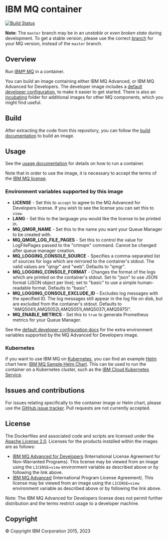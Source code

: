 # IBM MQ container


[![Build Status](https://travis-ci.org/ibm-messaging/mq-container.svg?branch=master)](https://travis-ci.org/ibm-messaging/mq-container)

**Note**: The `master` branch may be in an *unstable or even broken state* during development.
To get a stable version, please use the correct [branch](https://github.com/ibm-messaging/mq-container/branches) for your MQ version, instead of the `master` branch.

## Overview

Run [IBM® MQ](http://www-03.ibm.com/software/products/en/ibm-mq) in a container.

You can build an image containing either IBM MQ Advanced, or IBM MQ Advanced for Developers.  The developer image includes a [default developer configuration](docs/developer-config.md), to make it easier to get started.  There is also an [incubating](incubating) folder for additional images for other MQ components, which you might find useful.

## Build

After extracting the code from this repository, you can follow the [build documentation](docs/building.md) to build an image.

## Usage

See the [usage documentation](docs/usage.md) for details on how to run a container.

Note that in order to use the image, it is necessary to accept the terms of the [IBM MQ license](#license).

### Environment variables supported by this image

- **LICENSE** - Set this to `accept` to agree to the MQ Advanced for Developers license. If you wish to see the license you can set this to `view`.
- **LANG** - Set this to the language you would like the license to be printed in.
- **MQ_QMGR_NAME** - Set this to the name you want your Queue Manager to be created with.
- **MQ_QMGR_LOG_FILE_PAGES** - Set this to control the value for LogFilePages passed to the "crtmqm" command.  Cannot be changed after queue manager creation.
- **MQ_LOGGING_CONSOLE_SOURCE** - Specifies a comma-separated list of sources for logs which are mirrored to the container's stdout. The valid values are "qmgr" and "web". Defaults to "qmgr".
- **MQ_LOGGING_CONSOLE_FORMAT** - Changes the format of the logs which are printed on the container's stdout.  Set to "json" to use JSON format (JSON object per line); set to "basic" to use a simple human-readable format.  Defaults to "basic".
- **MQ_LOGGING_CONSOLE_EXCLUDE_ID** - Excludes log messages with the specified ID.  The log messages still appear in the log file on disk, but are excluded from the container's stdout.  Defaults to "AMQ5041I,AMQ5052I,AMQ5051I,AMQ5037I,AMQ5975I".
- **MQ_ENABLE_METRICS** - Set this to `true` to generate Prometheus metrics for your Queue Manager.

See the [default developer configuration docs](docs/developer-config.md) for the extra environment variables supported by the MQ Advanced for Developers image.

### Kubernetes

If you want to use IBM MQ on [Kubernetes](https://kubernetes.io), you can find an example [Helm](https://helm.sh/) chart here: [IBM MQ Sample Helm Chart](https://github.com/ibm-messaging/mq-helm).  This can be used to run the container on a Kubernetes cluster, such as the [IBM Cloud Kubernetes Service](https://www.ibm.com/cloud/container-service).

## Issues and contributions

For issues relating specifically to the container image or Helm chart, please use the [GitHub issue tracker](https://github.com/ibm-messaging/mq-container/issues). Pull requests are not currently accepted.

## License

The Dockerfiles and associated code and scripts are licensed under the [Apache License 2.0](http://www.apache.org/licenses/LICENSE-2.0.html).
Licenses for the products installed within the images are as follows:

- [IBM MQ Advanced for Developers](http://www14.software.ibm.com/cgi-bin/weblap/lap.pl?la_formnum=Z125-3301-14&li_formnum=L-APIG-CAUEQC) (International License Agreement for Non-Warranted Programs). This license may be viewed from an image using the `LICENSE=view` environment variable as described above or by following the link above.
- [IBM MQ Advanced](http://www14.software.ibm.com/cgi-bin/weblap/lap.pl?la_formnum=Z125-3301-14&li_formnum=L-UPFX-8MW49T) (International Program License Agreement). This license may be viewed from an image using the `LICENSE=view` environment variable as described above or by following the link above.

Note: The IBM MQ Advanced for Developers license does not permit further distribution and the terms restrict usage to a developer machine.


## Copyright

© Copyright IBM Corporation 2015, 2023
